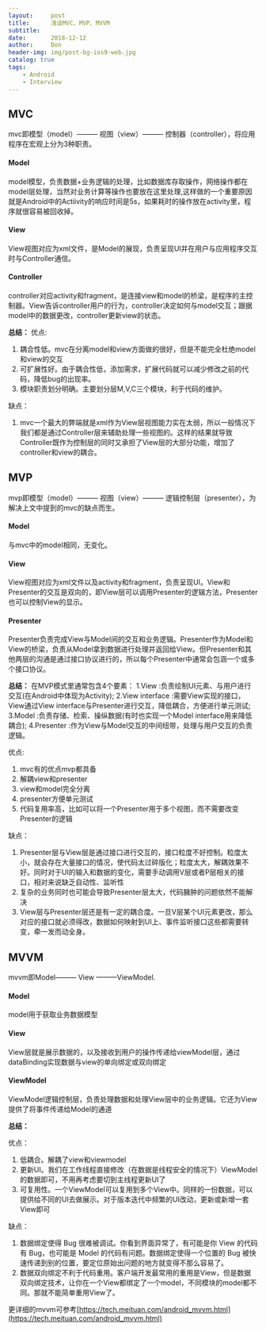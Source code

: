 ```yaml
---
layout:     post
title:      浅谈MVC、MVP、MVVM
subtitle:   
date:       2018-12-12
author:     Don
header-img: img/post-bg-ios9-web.jpg
catalog: true
tags:
    - Android
    - Interview
---
```

## **MVC** ##
mvc即模型（model）——— 视图（view）——— 控制器（controller），将应用程序在宏观上分为3种职责。

#### **Model** ####
model模型，负责数据+业务逻辑的处理，比如数据库存取操作，网络操作都在model层处理，当然对业务计算等操作也要放在这里处理,这样做的一个重要原因就是Android中的Actiivity的响应时间是5s，如果耗时的操作放在activity里，程序就很容易被回收掉。
#### **View** ####
View视图对应为xml文件，是Model的展现，负责呈现UI并在用户与应用程序交互时与Controller通信。
#### **Controller** ####
controller对应activity和fragment，是连接view和model的桥梁，是程序的主控制器。View告诉controller用户的行为，controller决定如何与model交互；跟据model中的数据更改，controller更新view的状态。

**总结：** 
优点:
1. 耦合性低。mvc在分离model和view方面做的很好，但是不能完全杜绝model和view的交互
2. 可扩展性好。由于耦合性低，添加需求，扩展代码就可以减少修改之前的代码，降低bug的出现率。
3. 模块职责划分明确。主要划分层M,V,C三个模块，利于代码的维护。

缺点：
1. mvc一个最大的弊端就是xml作为View层视图能力实在太弱，所以一般情况下我们都是通过Controller层来辅助处理一些视图的。这样的结果就导致Controller既作为控制层的同时又承担了View层的大部分功能，增加了controller和view的耦合。

## **MVP** ##
mvp即模型（model）——— 视图（view）——— 逻辑控制层（presenter），为解决上文中提到的mvc的缺点而生。

#### **Model** ####
与mvc中的model相同，无变化。
#### **View** ####
View视图对应为xml文件以及activity和fragment，负责呈现UI。View和Presenter的交互是双向的，即View层可以调用Presenter的逻辑方法，Presenter也可以控制View的显示。
#### **Presenter** ####
Presenter负责完成View与Model间的交互和业务逻辑。Presenter作为Model和View的桥梁，负责从Model拿到数据进行处理并返回给View。但Presenter和其他两层的沟通是通过接口协议进行的，所以每个Presenter中通常会包涵一个或多个接口协议。

**总结：** 
在MVP模式里通常包含4个要素：
1.View :负责绘制UI元素、与用户进行交互(在Android中体现为Activity);
2.View interface :需要View实现的接口，View通过View interface与Presenter进行交互，降低耦合，方便进行单元测试;
3.Model :负责存储、检索、操纵数据(有时也实现一个Model interface用来降低耦合);
4.Presenter :作为View与Model交互的中间纽带，处理与用户交互的负责逻辑。

优点:
1. mvc有的优点mvp都具备
2. 解耦view和presenter
3. view和model完全分离
4. presenter方便单元测试
5. 代码复用率高，比如可以将一个Presenter用于多个视图，而不需要改变Presenter的逻辑

缺点：
1. Presenter层与View层是通过接口进行交互的，接口粒度不好控制。粒度太小，就会存在大量接口的情况，使代码太过碎版化；粒度太大，解耦效果不好。同时对于UI的输入和数据的变化，需要手动调用V层或者P层相关的接口，相对来说缺乏自动性、监听性
2. 复杂的业务同时也可能会导致Presenter层太大，代码臃肿的问题依然不能解决
3. View层与Presenter层还是有一定的耦合度。一旦V层某个UI元素更改，那么对应的接口就必须得改，数据如何映射到UI上、事件监听接口这些都需要转变，牵一发而动全身。


## **MVVM** ##
mvvm即Model——— View ———ViewModel.

#### **Model** ####
model用于获取业务数据模型

#### **View** ####
View层就是展示数据的，以及接收到用户的操作传递给viewModel层，通过dataBinding实现数据与view的单向绑定或双向绑定 

#### **ViewModel** ####
ViewModel逻辑控制层，负责处理数据和处理View层中的业务逻辑。它还为View提供了将事件传递给Model的通道

**总结：** 

优点：
1. 低耦合。解耦了view和viewmodel
2. 更新UI。我们在工作线程直接修改（在数据是线程安全的情况下）ViewModel的数据即可，不用再考虑要切到主线程更新UI了
3. 可复用性。一个ViewModel可以复用到多个View中。同样的一份数据，可以提供给不同的UI去做展示。对于版本迭代中频繁的UI改动，更新或新增一套View即可

缺点：
1. 数据绑定使得 Bug 很难被调试。你看到界面异常了，有可能是你 View 的代码有 Bug，也可能是 Model 的代码有问题。数据绑定使得一个位置的 Bug 被快速传递到别的位置，要定位原始出问题的地方就变得不那么容易了。
2. 数据双向绑定不利于代码重用。客户端开发最常用的重用是View，但是数据双向绑定技术，让你在一个View都绑定了一个model，不同模块的model都不同。那就不能简单重用View了。

更详细的mvvm可参考[https://tech.meituan.com/android_mvvm.html](https://tech.meituan.com/android_mvvm.html)
